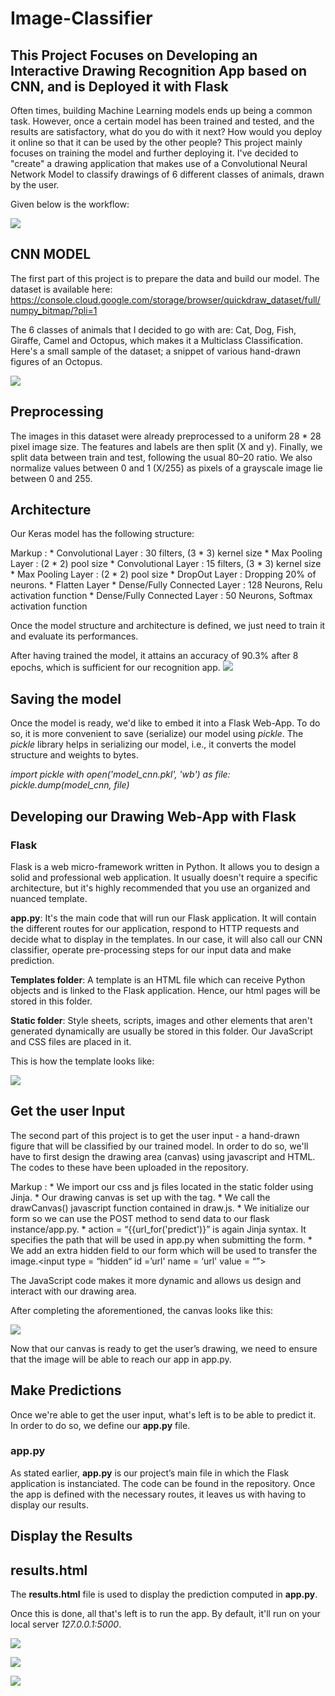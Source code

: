 # Image-Classifier

## This Project Focuses on Developing an Interactive Drawing Recognition App based on CNN, and is Deployed it with Flask


Often times, building Machine Learning models ends up being a common task. However, once a certain model has been trained and tested, and the results are satisfactory, what do you do with it next? How would you deploy it online so that it can be used by the other people? This project mainly focuses on training the model and further deploying it. 
I've decided to "create" a drawing application that makes use of a Convolutional Neural Network Model to classify drawings of 6 different classes of animals, drawn by the user.

Given below is the workflow:

![](images/CNN1.png)

## CNN MODEL

The first part of this project is to prepare the data and build our model. The dataset is available here: https://console.cloud.google.com/storage/browser/quickdraw_dataset/full/numpy_bitmap/?pli=1

The 6 classes of animals that I decided to go with are: Cat, Dog, Fish, Giraffe, Camel and Octopus, which makes it a Multiclass Classification.
Here's a small sample of the dataset; a snippet of various hand-drawn figures of an Octopus.

![](images/CNN2.png)

## Preprocessing

The images in this dataset were already preprocessed to a uniform 28 * 28 pixel image size.
The features and labels are then split (X and y).
Finally, we split data between train and test, following the usual 80–20 ratio. We also normalize values between 0 and 1 (X/255) as pixels of a grayscale image lie between 0 and 255.

## Architecture

Our Keras model has the following structure: 

Markup : * Convolutional Layer : 30 filters, (3 * 3) kernel size
         * Max Pooling Layer : (2 * 2) pool size
         * Convolutional Layer : 15 filters, (3 * 3) kernel size
         * Max Pooling Layer : (2 * 2) pool size
         * DropOut Layer : Dropping 20% of neurons.
         * Flatten Layer
         * Dense/Fully Connected Layer : 128 Neurons, Relu activation function
         * Dense/Fully Connected Layer : 50 Neurons, Softmax activation function
         
Once the model structure and architecture is defined, we just need to train it and evaluate its performances. 

After having trained the model, it attains an accuracy of 90.3% after 8 epochs, which is sufficient for our recognition app. 
![](images/CNN3.png)


## Saving the model

Once the model is ready, we'd like to embed it into a Flask Web-App. To do so, it is more convenient to save (serialize) our model using *pickle*. 
The *pickle* library helps in serializing our model, i.e., it converts the model structure and weights to bytes. 

*import pickle
with open('model_cnn.pkl', 'wb') as file:
      pickle.dump(model_cnn, file)* 
      
## Developing our Drawing Web-App with Flask

### Flask

Flask is a web micro-framework written in Python. It allows you to design a solid and professional web application. It usually doesn't require a specific architecture, but it's highly recommended that you use an organized and nuanced template.

**app.py**: It's the main code that will run our Flask application. It will contain the different routes for our application, respond to HTTP requests and decide what to display in the templates. In our case, it will also call our CNN classifier, operate pre-processing steps for our input data and make prediction.

**Templates folder**: A template is an HTML file which can receive Python objects and is linked to the Flask application. Hence, our html pages will be stored in this folder.

**Static folder**:  Style sheets, scripts, images and other elements that aren't generated dynamically are usually be stored in this folder. Our JavaScript and CSS files are placed in it. 

This is how the template looks like:


![](images/CNN4.PNG)

## Get the user Input

The second part of this project is to get the user input - a hand-drawn figure that will be classified by our trained model. In order to do so, we'll have to first design the drawing area (canvas) using javascript and HTML. The codes to these have been uploaded in the repository.

Markup : * We import our css and js files located in the static folder using Jinja.
         * Our drawing canvas is set up with the <canvas> tag.
         * We call the drawCanvas() javascript function contained in draw.js.
         * We initialize our form so we can use the POST method to send data to our flask instance/app.py.
         * action = “{{url_for('predict')}” is again Jinja syntax. It specifies the path that will be used in app.py when submitting the form.
         * We add an extra hidden field to our form which will be used to transfer the image.<input type = “hidden“ id =’url' name = ‘url' value = “”>
  
  The JavaScript code makes it more dynamic and allows us design and interact with our drawing area.
  
  After completing the aforementioned, the canvas looks like this: 
  
  ![](images/CNN5.PNG)
  
  Now that our canvas is ready to get the user’s drawing, we need to ensure that the image will be able to reach our app in app.py.
  
  ## Make Predictions
  
Once we're able to get the user input, what's left is to be able to predict it. In order to do so, we define our **app.py** file.

### app.py 
As stated earlier, **app.py** is our project’s main file in which the Flask application is instanciated. 
The code can be found in the repository. 
Once the app is defined with the necessary routes, it leaves us with having to display our results. 

## Display the Results
## results.html
The **results.html** file is used to display the prediction computed in **app.py**. 

Once this is done, all that's left is to run the app. By default, it'll run on your local server *127.0.0.1:5000*. 

 ![](images/CNN6.png)
 
 
 ![](images/CNN5.PNG)
 
 
 ![](images/CNN7.ong)
 
 
 
 


